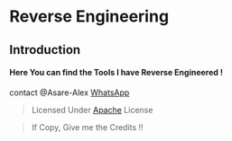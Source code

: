 # Reverse Engineering

## Introduction

#### Here You can find the Tools I have Reverse Engineered !



contact @Asare-Alex
<a href=https://wa.me/+233596566340>WhatsApp</a> 
> Licensed Under [Apache](https://choosealicense.com/licenses/apache-2.0/) License

> If Copy, Give me the Credits !!
